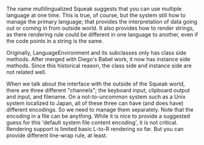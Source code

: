 The name multilingualized Squeak suggests that you can use multiple language at one time.  This is true, of course, but the system still how to manage the primary language; that provides the interpretation of data going out or coming in from outside world. It also provides how to render strings, as there rendering rule could be different in one language to another, even if the code points in a string is the same.

  Originally, LanguageEnvironment and its subclasses only has class side methods.  After merged with Diego's Babel work, it now has instance side methods.  Since this historical reason, the class side and instance side are not related well.

  When we talk about the interface with the ou   t   s   i   d   e       o   f       t   h   e       S   q   u   e   a   k       w   o   r   l   d   ,       t   h   e   r   e       a   r   e       t   h   r   e   e       d   i   f   f   e   r   e   n   t       "   c   h   a   n   n   e   l   s   "   ;       t   h   e       k   e   y   b   o   a   r   d       i   n   p   u   t   ,       c   l   i   p   b   o   a   r   d       o   u   t   p   u   t       a   n   d       i   n   p   u   t   ,       a   n   d       f   i   l   e   n   a   m   e   .           O   n       a       n   o   t   -   t   o   -   u   n   c   o   m   m   o   n       s   y   s   t   e   m       s   u   c   h       a   s       a       U   n   i   x       s   y   s   t   e   m       l   o   c   a   l   i   z   e   d       t   o       J   a   p   a   n   ,       a   l   l       o   f       t   h   e   s   e       t   h   r   e   e       c   a   n       h   a   v   e       (   a   n   d       d   o   e   s       h   a   v   e   )       d   i   f   f   e   r   e   n   t       e   n   c   o   d   i   n   g   s   .           S   o       w   e       n   e   e   d       t   o       m   a   n   a   g   e       t   h   e   m       s   e   p   a   r   a   t   e   l   y   .           N   o   t   e       t   h   a   t       t   h   e       e   n   c   o   d   i   n   g       i   n       a       f   i   l   e       c   a   n       b   e       a   n   y   t   h   i   n   g   .           W   h   i   l   e       i   t       i   s       n   i   c   e       t   o       p   r   o   v   i   d   e       a       s   u   g   g   e   s   t   e   d       g   u   e   s   s       f   o   r       t   h   i   s       '   d   e   f   a   u   l   t       s   y   s   t   e   m       f   i   l   e       c   o   n   t   e   n   t       e   n   c   o   d   i   n   g   '   ,       i   t       i   s       n   o   t       c   r   i   t   i   c   a   l   .   
   
           R   e   n   d   e   r   i   n   g       s   u   p   p   o   r   t       i   s       l   i   m   i   t   e   d       b   a   s   i   c       L   -   t   o   -   R       r   e   n   d   e   r   i   n   g       s   o       f   a   r   .           B   u   t       y   o   u       c   a   n       p   r   o   v   i   d   e       d   i   f   f   e   r   e   n   t       l   i   n   e   -   w   r   a   p       r   u   l   e   ,       a   t       l   e   a   s   t   .   
   